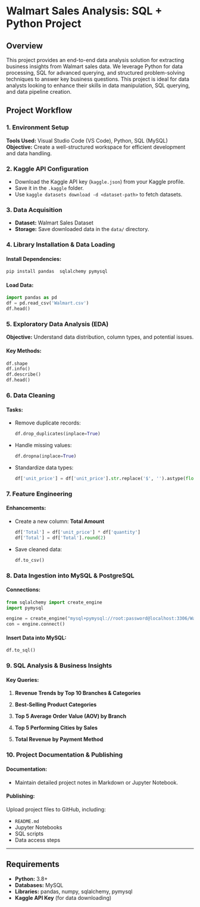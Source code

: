 # Walmart Sales Analysis: SQL + Python Project

## Overview

This project provides an end-to-end data analysis solution for extracting business insights from Walmart sales data. We leverage Python for data processing, SQL for advanced querying, and structured problem-solving techniques to answer key business questions. This project is ideal for data analysts looking to enhance their skills in data manipulation, SQL querying, and data pipeline creation.

## Project Workflow

### 1. Environment Setup

**Tools Used:** Visual Studio Code (VS Code), Python, SQL (MySQL)
**Objective:** Create a well-structured workspace for efficient development and data handling.

### 2. Kaggle API Configuration

- Download the Kaggle API key (`kaggle.json`) from your Kaggle profile.
- Save it in the `.kaggle` folder.
- Use `kaggle datasets download -d <dataset-path>` to fetch datasets.

### 3. Data Acquisition

- **Dataset:** Walmart Sales Dataset
- **Storage:** Save downloaded data in the `data/` directory.

### 4. Library Installation & Data Loading

#### Install Dependencies:

```sh
pip install pandas  sqlalchemy pymysql
```

#### Load Data:

```python
import pandas as pd
df = pd.read_csv('Walmart.csv')
df.head()
```

### 5. Exploratory Data Analysis (EDA)

**Objective:** Understand data distribution, column types, and potential issues.

#### Key Methods:

```python
df.shape
df.info()
df.describe()
df.head()
```

### 6. Data Cleaning

#### Tasks:

- Remove duplicate records:
  ```python
  df.drop_duplicates(inplace=True)
  ```
- Handle missing values:
  ```python
  df.dropna(inplace=True)
  ```
- Standardize data types:
  ```python
  df['unit_price'] = df['unit_price'].str.replace('$', '').astype(float)
  ```

### 7. Feature Engineering

#### Enhancements:

- Create a new column: **Total Amount**
  ```python
  df['Total'] = df['unit_price'] * df['quantity']
  df['Total'] = df['Total'].round(2)
  ```
- Save cleaned data:
  ```python
  df.to_csv()
  ```

### 8. Data Ingestion into MySQL & PostgreSQL

#### Connections:

```python
from sqlalchemy import create_engine
import pymysql

engine = create_engine("mysql+pymysql://root:password@localhost:3306/Walmart_sales")
con = engine.connect()
```

#### Insert Data into MySQL:

```python
df.to_sql()
```

### 9. SQL Analysis & Business Insights

#### Key Queries:

1. **Revenue Trends by Top 10 Branches & Categories**

2. **Best-Selling Product Categories**
   
3. **Top 5 Average Order Value (AOV) by Branch**
   
4. **Top 5 Performing Cities by Sales**
  
5. **Total Revenue by Payment Method**
  
### 10. Project Documentation & Publishing

#### Documentation:

- Maintain detailed project notes in Markdown or Jupyter Notebook.

#### Publishing:

Upload project files to GitHub, including:

- `README.md`
- Jupyter Notebooks
- SQL scripts
- Data access steps

---

## Requirements

- **Python:** 3.8+
- **Databases:** MySQL
- **Libraries:** pandas, numpy, sqlalchemy, pymysql
- **Kaggle API Key** (for data downloading)

